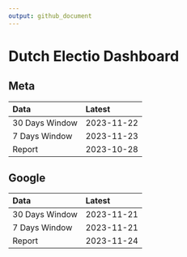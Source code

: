 ```yaml
---
output: github_document
---
```


# Dutch Electio Dashboard



## Meta


|Data           |Latest     |
|:--------------|:----------|
|30 Days Window |2023-11-22 |
|7 Days Window  |2023-11-23 |
|Report         |2023-10-28 |

## Google


|Data           |Latest     |
|:--------------|:----------|
|30 Days Window |2023-11-21 |
|7 Days Window  |2023-11-21 |
|Report         |2023-11-24 |
